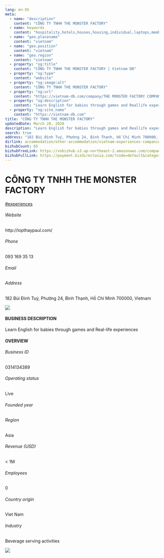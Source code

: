 ```yaml
---
lang: en-US
meta:
  - name: "description"
    content: "CÔNG TY TNHH THE MONSTER FACTORY"
  - name: keywords
    content: "hospitality,hotels,houses,housing,individual,laptops,membership,residential,resort,resorts,speakers,spirits,virtual,wireless,wireless,wireless,wireless,vietnam-experiences-companies"
  - name: "geo.placename"
    content: "vietnam"
  - name: "geo.position"
    content: "vietnam"
  - name: "geo.region"
    content: "vietnam"
  - property: "og:title"
    content: "CÔNG TY TNHH THE MONSTER FACTORY | Vietnam DB"
  - property: "og:type"
    content: "website"
  - property: "og:image:alt"
    content: "CÔNG TY TNHH THE MONSTER FACTORY"
  - property: "og:url"
    content: "https://vietnam-db.com/company/THE MONSTER FACTORY COMPANY LIMITED-2722176"
  - property: "og:description"
    content: "Learn English for babies through games and Reallife experiences"
  - property: "og:site_name"
    content: "https://vietnam-db.com"
title: "CÔNG TY TNHH THE MONSTER FACTORY"
updatedDate: March 28, 2020
description: "Learn English for babies through games and Reallife experiences"
search: true
address: "182 Bùi Đình Tuý, Phường 24, Bình Thạnh, Hồ Chí Minh 700000, Vietnam"
dirlink: accommodation/other-accommodation/vietnam-experiences-companies
bizhubCount: 65
bizhubFreeLink: https://vnbizhub.s3.ap-northeast-2.amazonaws.com/companies/vietnam-experiences-companies_preview.xlsx
bizhubFullLink: https://payment.bizdirectasia.com/?code=default&category=bizhub&item=vietnam-experiences-companies&redirect=https://vietnam-db.com
---
```



<div class="bd-item">
    <div class="item-content">
        <div class="detail-title-wrap">
            <h1 class="detail-title">
                CÔNG TY TNHH THE MONSTER FACTORY
            </h1>
        </div>
		<div class="detail-tagslist"><a href="/accommodation/other-accommodation/tags/experiences" class="detail-tagitem">#experiences</a></div>
        <h6 class="bd-label">Website</h6>
        <p>http://lopthaypaul.com/</p>
		<h6 class="bd-label">Phone</h6>
        <p>093 169 35 13</p>
        <h6 class="bd-label">Email</h6>
        <p><a class="textColorPrimary" href="#"></a></p>
        <h6 class="bd-label">Address</h6>
        <p>182 Bùi Đình Tuý, Phường 24, Bình Thạnh, Hồ Chí Minh 700000, Vietnam</p>
    </div>
</div>

<div class="banner-wrap text-center"><a href="" class="banner-link"><img src="/assets/vndb.com/BannerAds2.jpg" class="banner-img"></a></div>

<div class="bd-item">
    <div class="item-content">
        <h4 class="textColorPrimary item-title">BUSINESS DESCRIPTION</h4>
        <p>Learn English for babies through games and Real-life experiences</p>
    </div>
</div>

<div class="bd-item">
    <div class="item-content">
        <h4 class="textColorPrimary item-title">OVERVIEW</h4>
        <div class="item-info">
            <h6 class="bd-label">Business ID</h6>
            <p>0314134389</p>
        </div>
        <div class="item-info">
            <h6 class="bd-label">Operating status</h6>
            <p>Live<small class="bd-status_dot live"></small></p>
        </div>
        <div class="item-info">
            <h6 class="bd-label">Founded year</h6>
            <p></p>
        </div>
        <div class="item-info">
            <h6 class="bd-label">Region</h6>
            <p>Asia</p>
        </div>
        <div class="item-info">
            <h6 class="bd-label">Revenue (USD)</h6>
            <p>&lt; 1M</p>
        </div>
        <div class="item-info">
            <h6 class="bd-label">Employees</h6>
            <p>0</p>
        </div>
        <div class="item-info">
            <h6 class="bd-label">Country origin</h6>
            <p>Viet Nam</p>
        </div>
        <div class="item-info">
            <h6 class="bd-label">Industry</h6>
            <p>Beverage serving activities</p>
        </div>
    </div>
</div>

<div class="banner-wrap text-center"><a href="" class="banner-link"><img src="/assets/vndb.com/BannerAd_04_728x90.jpg" class="banner-img"></a></div>

<CustomPopup popupTitle="ENTER EMAIL TO DOWNLOAD" popupSubTitle="The companies data will be sent to your inbox. Please enter your email." :free="this.$frontmatter.bizhubFreeLink" :paid="this.$frontmatter.bizhubFullLink" :count="this.$frontmatter.bizhubCount"/>

